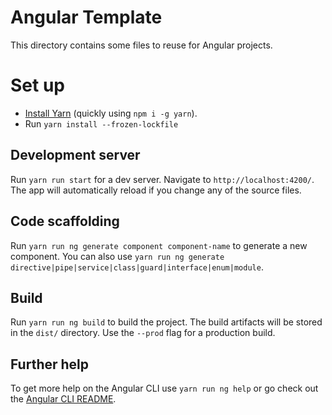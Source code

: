 # Angular Template
This directory contains some files to reuse for Angular projects.

# Set up
 - [Install Yarn](https://classic.yarnpkg.com/en/docs/install/) (quickly using `npm i -g yarn`).
 - Run `yarn install --frozen-lockfile`

## Development server

Run `yarn run start` for a dev server. Navigate to `http://localhost:4200/`. The app will automatically reload if you change any of the source files.

## Code scaffolding

Run `yarn run ng generate component component-name` to generate a new component. You can also use `yarn run ng generate directive|pipe|service|class|guard|interface|enum|module`.

## Build

Run `yarn run ng build` to build the project. The build artifacts will be stored in the `dist/` directory. Use the `--prod` flag for a production build.

## Further help

To get more help on the Angular CLI use `yarn run ng help` or go check out the [Angular CLI README](https://github.com/angular/angular-cli/blob/master/README.md).
